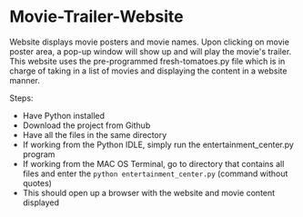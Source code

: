 # Movie-Trailer-Website

Website displays movie posters and movie names. Upon clicking on movie poster area, a pop-up window will show up and will play the movie's trailer. This website uses the pre-programmed fresh-tomatoes.py file which is in charge of taking in a list of movies and displaying the content in a website manner. 

Steps: 
- Have Python installed
- Download the project from Github
- Have all the files in the same directory
- If working from the Python IDLE, simply run the entertainment_center.py program
- If working from the MAC OS Terminal, go to directory that contains all files and enter the ``python entertainment_center.py`` (command without quotes)
- This should open up a browser with the website and movie content displayed 
